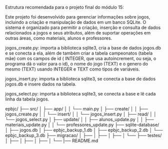 Estrutura recomendada para o projeto final do módulo 15:

Este projeto foi desenvolvido para gerenciar informações sobre jogos, incluindo a criação e manipulação de dados em um banco SQLite. O sistema é organizado para permitir a criação, inserção e consulta de dados relacionados a jogos e seus atributos, além de suportar operações em outras áreas, como materiais, alunos e professores.

jogos_create.py: importa a biblioteca sqlite3, cria a base de dados jogos.db e se conecta a ela, além de também criar a tabela campeonatos (tabela mãe) com os campos de id ( INTEGER, que usa autoincrement, ou seja, o programa dá o valor para o id), o nome do jogo (TEXT) e o genero do mesmo (TEXT) usando INTEGER e TEXT como tipos de variáveis.

jogos_insert.py: importa a biblioteca sqlite3, se conecta a base de dados jogos.db e insere dados na tabela. 

jogos_select.py: importa a biblioteca sqlite3, se conecta a base e lê cada linha da tabela jogos.

epbjc/
├── src/
│   ├── app/
│   │   └── main.py
│   ├── create/
│   │   ├── jogos_create.py
│   │   └── insert/
│   │        └── jogos_insert.py
│   ├── read/
│   │   └── jogos_select.py
│   ├── update/
│   │   ├── alunos_update.py
│   │   ├── materiais_update.py
│   │   └── professores_update.py
├── sqlite-database/
│   ├── jogos.db
│   ├── epbjc_backup_1.db
│   ├── epbjc_backup_2.db
│   └── epbjc_backup_3.db
├── migracao/
│   ├── 
│   ├── 
│   ├── 
│   └── 
├── testes/
│   ├── 
│   ├── 
│   ├── 
│   └── 
|── README.md
